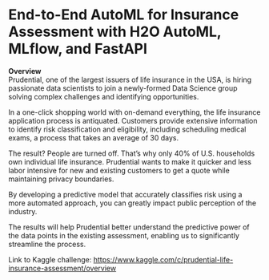# End-to-End AutoML for Insurance Assessment with H2O AutoML, MLflow, and FastAPI 

**Overview**  
Prudential, one of the largest issuers of life insurance in the USA, is hiring passionate data scientists to join a newly-formed Data Science group solving complex challenges and identifying opportunities.

In a one-click shopping world with on-demand everything, the life insurance application process is antiquated. Customers provide extensive information to identify risk classification and eligibility, including scheduling medical exams, a process that takes an average of 30 days.

The result? People are turned off. That’s why only 40% of U.S. households own individual life insurance. Prudential wants to make it quicker and less labor intensive for new and existing customers to get a quote while maintaining privacy boundaries.

By developing a predictive model that accurately classifies risk using a more automated approach, you can greatly impact public perception of the industry.

The results will help Prudential better understand the predictive power of the data points in the existing assessment, enabling us to significantly streamline the process.

Link to Kaggle challenge: https://www.kaggle.com/c/prudential-life-insurance-assessment/overview
